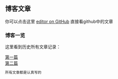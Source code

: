 ## 博客文章

你可以点击这里 [editor on GitHub](https://github.com/shibinfun/blog/edit/gh-pages/index.md) 直接看github中的文章


### 博客一览

这里看到历史所有文章记录：


 [第一篇](https://shibinfun.github.io/blog/1.md)  
 [第二篇](https://shibinfun.github.io/blog/2.md)
```markdown
所有文章都是认真写的
```
